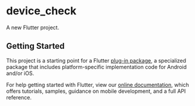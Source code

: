 # device_check

A new Flutter project.

## Getting Started

This project is a starting point for a Flutter
[plug-in package](https://flutter.dev/developing-packages/), a specialized package that includes platform-specific implementation code for Android and/or iOS.

For help getting started with Flutter, view our
[online documentation](https://flutter.dev/docs), which offers tutorials, samples, guidance on mobile development, and a full API reference.

